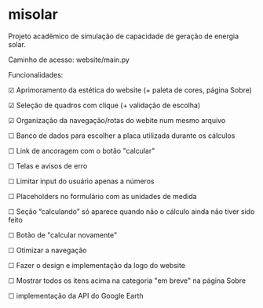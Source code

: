 # misolar
 Projeto acadêmico de simulação de capacidade de geração de energia solar.
 
 
 Caminho de acesso: website/main.py
 
 
 Funcionalidades:
 
☑ Aprimoramento da estética do website (+ paleta de cores, página Sobre)

☑ Seleção de quadros com clique (+ validação de escolha)

☑ Organização da navegação/rotas do webite num mesmo arquivo

☐ Banco de dados para escolher a placa utilizada durante os cálculos

☐ Link de ancoragem com o botão "calcular"

☐ Telas e avisos de erro

☐ Limitar input do usuário apenas a números

☐ Placeholders no formulário com as unidades de medida

☐ Seção “calculando” só aparece quando não o cálculo ainda não tiver sido feito

☐ Botão de "calcular novamente"

☐ Otimizar a navegação

☐ Fazer o design e implementação da logo do website

☐ Mostrar todos os itens acima na categoria "em breve" na página Sobre

☐ implementação da API do Google Earth
